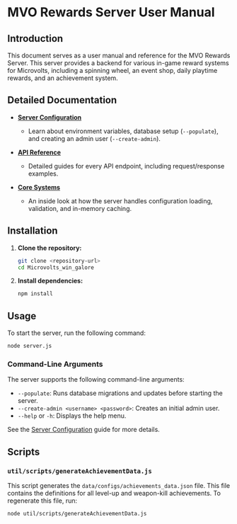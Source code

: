 # MVO Rewards Server User Manual

## Introduction

This document serves as a user manual and reference for the MVO Rewards Server. This server provides a backend for various in-game reward systems for Microvolts, including a spinning wheel, an event shop, daily playtime rewards, and an achievement system.

## Detailed Documentation

*   **[Server Configuration](./configuration/README.md)**
    *   Learn about environment variables, database setup (`--populate`), and creating an admin user (`--create-admin`).

*   **[API Reference](./api-reference/README.md)**
    *   Detailed guides for every API endpoint, including request/response examples.

*   **[Core Systems](./core-systems/README.md)**
    *   An inside look at how the server handles configuration loading, validation, and in-memory caching.

## Installation

1.  **Clone the repository:**
    ```bash
    git clone <repository-url>
    cd Microvolts_win_galore
    ```

2.  **Install dependencies:**
    ```bash
    npm install
    ```

## Usage

To start the server, run the following command:

```bash
node server.js
```

### Command-Line Arguments

The server supports the following command-line arguments:

*   `--populate`: Runs database migrations and updates before starting the server.
*   `--create-admin <username> <password>`: Creates an initial admin user.
*   `--help` or `-h`: Displays the help menu.

See the [Server Configuration](./configuration/README.md) guide for more details.

## Scripts

### `util/scripts/generateAchievementData.js`

This script generates the `data/configs/achievements_data.json` file. This file contains the definitions for all level-up and weapon-kill achievements. To regenerate this file, run:

```bash
node util/scripts/generateAchievementData.js
```